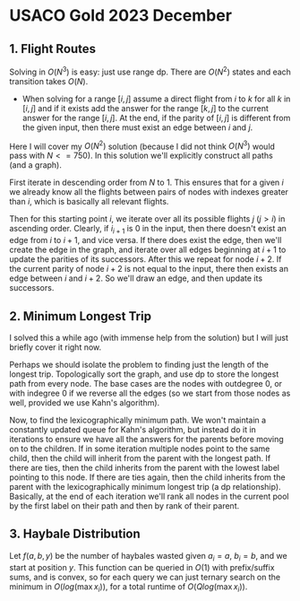 # USACO Gold 2023 December

## 1. Flight Routes
Solving in $O(N^3)$ is easy: just use range dp. There are $O(N^2)$ states and each transition takes $O(N)$.
 - When solving for a range $[i,j]$ assume a direct flight from $i$ to $k$ for all $k$ in $[i,j]$ and if it exists add the answer for the range $[k,j]$ to the current answer for the range $[i,j]$. At the end, if the parity of $[i,j]$ is different from the given input, then there must exist an edge between $i$ and $j$.

Here I will cover my $O(N^2)$ solution (because I did not think $O(N^3)$ would pass with $N<=750$). In this solution we'll explicitly construct all paths (and a graph).

First iterate in descending order from $N$ to $1$. This ensures that for a given $i$ we already know all the flights between pairs of nodes with indexes greater than $i$, which is basically all relevant flights.

Then for this starting point $i$, we iterate over all its possible flights $j$ ($j>i$) in ascending order. Clearly, if $i_{i+1}$ is $0$ in the input, then there doesn't exist an edge from $i$ to $i+1$, and vice versa. If there does exist the edge, then we'll create the edge in the graph, and iterate over all edges beginning at $i+1$ to update the parities of its successors. After this we repeat for node $i+2$. If the current parity of node $i+2$ is not equal to the input, there then exists an edge between $i$ and $i+2$. So we'll draw an edge, and then update its successors.


## 2. Minimum Longest Trip
I solved this a while ago (with immense help from the solution) but I will just briefly cover it right now.

Perhaps we should isolate the problem to finding just the length of the longest trip. Topologically sort the graph, and use dp to store the longest path from every node. The base cases are the nodes with outdegree $0$, or with indegree $0$ if we reverse all the edges (so we start from those nodes as well, provided we use Kahn's algorithm). 

Now, to find the lexicographically minimum path. We won't maintain a constantly updated queue for Kahn's algorithm, but instead do it in iterations to ensure we have all the answers for the parents before moving on to the children. If in some iteration multiple nodes point to the same child, then the child will inherit from the parent with the longest path. If there are ties, then the child inherits from the parent with the lowest label pointing to this node. If there are ties again, then the child inherits from the parent with the lexicographically minimum longest trip (a dp relationship). Basically, at the end of each iteration we'll rank all nodes in the current pool by the first label on their path and then by rank of their parent.

## 3. Haybale Distribution
Let $f(a,b,y)$ be the number of haybales wasted given $a_i=a$, $b_i=b$, and we start at position $y$. This function can be queried in $O(1)$ with prefix/suffix sums, and is convex, so for each query we can just ternary search on the minimum in $O(log(\max{x_i}))$, for a total runtime of $O(Qlog(\max{x_i}))$.